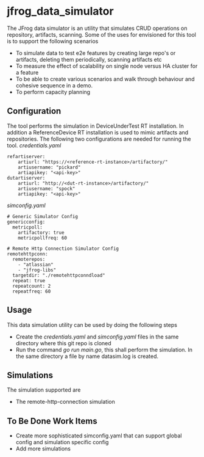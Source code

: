 # jfrog_data_simulator
The JFrog data simulator is an utility that simulates CRUD operations on repository, artifacts, scanning. Some of the uses for envisioned for this tool is to support the following scenarios
* To simulate data to test e2e features by creating large repo's or artifacts, deleting them periodically, scanning artifacts etc
* To measure the effect of scalability on single node versus HA cluster for a feature
* To be able to create various scenarios and walk through behaviour and cohesive sequence in a demo.
* To perform capacity planning

## Configuration
The tool performs the simulation in DeviceUnderTest RT installation. In addition a ReferenceDevice RT installation is used to mimic artifacts and repositories. The following two configurations are needed for running the tool.
*credentials.yaml*
```
refartiserver:
    artiurl: "https://<reference-rt-instance>/artifactory/"
    artiusername: "pickard"
    artiapikey: "<api-key>"
dutartiserver:
    artiurl: "http://<dut-rt-instance>/artifactory/"
    artiusername: "spock"
    artiapikey: "<api-key>"
```

*simconfig.yaml*
```
# Generic Simulator Config
genericconfig:
  metricpoll:
    artifactory: true
    metricpollfreq: 60

# Remote Http Connection Simulator Config
remotehttpconn:
  remoterepos:
    - "atlassian"
    - "jfrog-libs"
  targetdir: "./remotehttpconndload"
  repeat: true
  repeatcount: 2
  repeatfreq: 60
```

## Usage
This data simulation utility can be used by doing the following steps
* Create the *credentials.yaml* and *simconfig.yaml* files in the same directory where this git repo is cloned
* Run the command *go run main.go*, this shall perform the simulation. In the same directory a file by name datasim.log is created.

## Simulations
The simulation supported are
* The remote-http-connection simulation

## To Be Done Work Items
* Create more sophisticated simconfig.yaml that can support global config and simulation specific config
* Add more simulations
